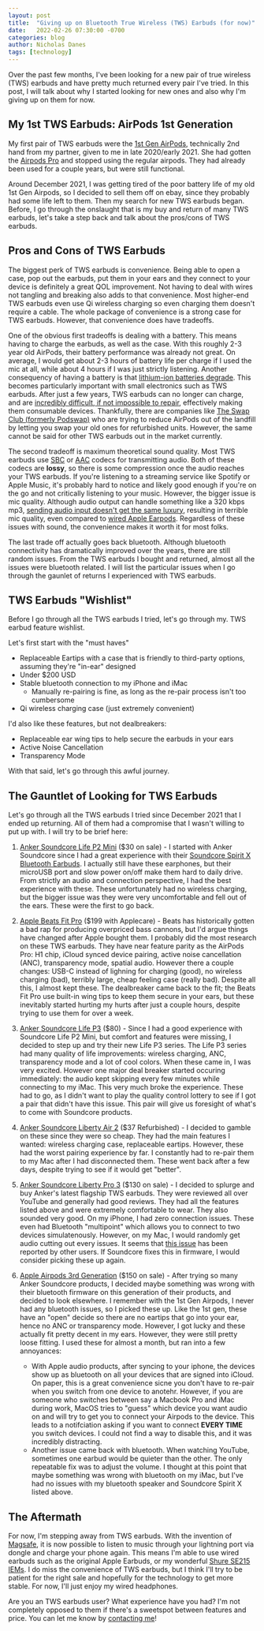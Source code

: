 ```yaml
---
layout: post
title:  "Giving up on Bluetooth True Wireless (TWS) Earbuds (for now)"
date:   2022-02-26 07:30:00 -0700
categories: blog
author: Nicholas Danes
tags: [technology]
---
```

Over the past few months, I've been looking for a new pair of true wireless (TWS) earbuds and have pretty much returned every pair I've tried. In this post, I will talk about why I started looking for new ones and also why I'm giving up on them for now. 

## My 1st TWS Earbuds: AirPods 1st Generation

My first pair of TWS earbuds were the [1st Gen AirPods](https://support.apple.com/kb/SP750?locale=en_US), technically 2nd hand from my partner, given to me in late 2020/early 2021. She had gotten the [Airpods Pro](https://www.apple.com/airpods-pro/) and stopped using the regular airpods. They had already been used for a couple years, but were still functional. 

Around December 2021, I was getting tired of the poor battery life of my old 1st Gen Airpods, so I decided to sell them off on ebay, since they probably had some life left to them. Then my search for new TWS earbuds began. Before, I go through the onslaught that is my buy and return of many TWS earbuds, let's take a step back and talk about the pros/cons of TWS earbuds. 

## Pros and Cons of TWS Earbuds

The biggest perk of TWS earbuds is convenience. Being able to open a case, pop out the earbuds, put them in your ears and they connect to your device is definitely a great QOL improvement. Not having to deal with wires not tangling and breaking also adds to that convenience. Most higher-end TWS earbuds even use Qi wireless charging so even charging them doesn't require a cable. The whole package of convenience is a strong case for TWS earbuds. However, that convenience does have tradeoffs.

One of the obvious first tradeoffs is dealing with a battery. This means having to charge the earbuds, as well as the case. With this roughly 2-3 year old AirPods, their battery performance was already not great. On average, I would get about 2-3 hours of battery life per charge if I used the mic at all, while about 4 hours if I was just strictly listening.  Another consequency of having a battery is that [lithium-ion batteries degrade](https://pubs.rsc.org/en/content/articlehtml/2021/cp/d1cp00359c). This becomes particularly important with small electronics such as TWS earbuds. After just a few years, TWS earbuds can no longer can charge, and are [incredibly difficult, if not impossible to repair](https://www.ifixit.com/News/35377/which-wireless-earbuds-are-the-least-evil), effectively making them consumable devices. Thankfully, there are companies like [The Swap Club (formerly Podswap)](https://www.theswapclub.com/) who are trying to reduce AirPods out of the landfill by letting you swap your old ones for refurbished units. However, the same cannot be said for other TWS earbuds out in the market currently.

The second tradeoff is maximum theoretical sound quality. Most TWS earbuds use [SBC](https://en.wikipedia.org/wiki/SBC_%28codec%29) or [AAC](https://headendinfo.com/aac-audio-codec/) codecs for transmitting audio. Both of these codecs are **lossy**, so there is some compression once the audio reaches your TWS earbuds. If you're listening to a streaming service like Spotify or Apple Music, it's probably hard to notice and likely good enough if you're on the go and not critically listening to your music. However, the bigger issue is mic quality. Although audio output can handle something like a 320 kbps mp3, [sending audio input doesn't get the same luxury](https://habr.com/en/post/456182/), resulting in terrible mic quality, even compared to [wired Apple Earpods](https://www.youtube.com/watch?v=N6Y_Q7RYmmY).  Regardless of these issues with sound, the convenience makes it worth it for most folks.

The last trade off actually goes back bluetooth. Although bluetooth connectivity has dramatically improved over the years, there are still random issues. From the TWS earbuds I bought and returned, almost all the issues were bluetooth related. I will list the particular issues when I go through the gaunlet of returns I experienced with TWS earbuds.


## TWS Earbuds "Wishlist"

Before I go through all the TWS earbuds I tried, let's go through my. TWS earbud feature wishlist.

Let's first start with the "must haves"
* Replaceable Eartips with a case that is friendly to third-party options, assuming they're "in-ear" designed
* Under $200 USD
* Stable bluetooth connection to my iPhone and iMac
	* Manually re-pairing is fine, as long as the re-pair process isn't too cumbersome
* Qi wireless charging case (just extremely convenient)

I'd  also like these features, but not dealbreakers:
* Replaceable ear wing tips to help secure the earbuds in your ears
* Active Noise Cancellation 
* Transparency Mode

With that said, let's go through this awful journey.

## The Gauntlet of Looking for TWS Earbuds

Let's go through all the TWS earbuds I tried since December 2021 that I ended up returning. All of them had a compromise that I wasn't willing to put up with. I will try to be brief here:

1. [Anker Soundcore Life P2 Mini](https://us.soundcore.com/products/a3944011)  ($30 on sale) - I started with Anker Soundcore since I had a great experience with their [Soundcore Spirit X Bluetooth Earbuds](https://www.headphonecheck.com/test/soundcore-spirit-x-by-anker/). I actually still have these earphones, but their microUSB port and slow power on/off make them hard to daily drive. From strictly an audio and connection perspective, I had the best experience with these. These unfortunately had no wireless charging, but the bigger issue was they were very uncomfortable and fell out of the ears. These were the first to go back.

2. [Apple Beats Fit Pro](https://www.beatsbydre.com/earbuds/beats-fit-pro) ($199 with Applecare) - Beats has historically gotten a bad rap for producing overpriced bass cannons, but I'd argue things have changed after Apple bought them. I probably did the most research on these TWS earbuds. They have near feature parity as the AirPods Pro: H1 chip, iCloud synced device pairing, active noise cancellation (ANC), transparency mode, spatial audio. However there a couple changes: USB-C instead of lighning for charging (good), no wireless charging (bad), terribly large, cheap feeling case (really bad). Despite all this, I almost kept these. The dealbreaker came back to the fit; the Beats Fit Pro use built-in wing tips to keep them secure in your ears, but these inevitably started hurting my hurts after just a couple hours, despite trying to use them for over a week. 

3. [Anker Soundcore Life P3](https://us.soundcore.com/products/a3939011)  ($80) - Since I had a good experience with Soundcore Life P2 Mini, but comfort and features were missing, I decided to step up and try their new Life P3 series. The Life P3 series had many quality of life improvements: wireless charging, ANC, transparency mode and a lot of cool colors. When these came in, I was very excited. However one major deal breaker started occuring immediately: the audio kept skipping every few minutes while connecting to my iMac. This very much broke the experience. These had to go, as I didn't want to play the quality control lottery to see if I got a pair that didn't have this issue. This pair will give us foresight of what's to come with Soundcore products.

4. [Anker Soundcore Liberty Air 2](https://www.soundcore.com/products/variant/liberty-air-2/A3910011) ($37 Refurbished) - I decided to gamble on these since they were so cheap. They had the main features I wanted: wireless charging case, replaceable eartips. However, these had the worst pairing experience by far. I constantly had to re-pair them to my Mac after I had disconnected them. These went back after a few days, despite trying to see if it would get "better".

5. [Anker Soundcore Liberty Pro 3](https://us.soundcore.com/products/a3952011) ($130 on sale) -  I decided to splurge and buy Anker's latest flagship TWS earbuds. They were reviewed all over YouTube and generally had good reviews. They had all the features listed above and were extremely comfortable to wear. They also sounded very good. On my iPhone, I had zero connection issues. These even had Bluetooth "multipoint" which allows you to connect to two devices simulatenously. However, on my Mac, I would randomly get audio cutting out every issues. It seems that [this issue](https://www.youtube.com/watch?v=gwH_s4hMGak&t=16s) has been reported by other users. If Soundcore fixes this in firmware, I would consider picking these up again. 

6. [Apple Airpods 3rd Generation](https://www.apple.com/airpods-3rd-generation/) ($150 on sale) - After trying so many Anker Soundcore products, I decided maybe something was wrong with their bluetooth firmware on this generation of their products, and decided to look elsewhere. I remember with the 1st Gen Airpods, I never had any bluetooth issues, so I picked these up. Like the 1st gen, these have an "open" decide so there are no eartips that go into your ear, hence no ANC or transparency mode. However, I got lucky and these actually fit pretty decent in my ears. However, they were still pretty loose fitting.  I used these for almost a month, but ran into a few annoyances:
	* With Apple audio products, after syncing to your iphone, the devices show up as bluetooth on all your devices that are signed into iCloud. On paper, this is a great convenience sicne you don't have to re-pair when you switch from one device to anotehr. However, if you are someone who switches between say a Macbook Pro and iMac during work, MacOS tries to "guess" which device you want audio on and will try to get you to connect your Airpods to the device. This leads to a notifciation asking if you want to connect **EVERY TIME** you switch devices. I could not find a way to disable this, and it was incredibly distracting.
	* Another issue came back with bluetooth. When watching YouTube, sometimes one earbud would be quieter than the other. The only repeatable fix was to adjust the volume. I thought at this point that maybe something was wrong with bluetooth on my iMac, but I've had no issues with my bluetooth speaker and Soundcore Spirit X listed above. 

## The Aftermath

For now, I'm stepping away from TWS earbuds. With the invention of [Magsafe](https://support.apple.com/en-us/HT211829), it is now possible to listen to music through your lightning port via dongle and charge your phone again. This means I'm able to use wired earbuds such as the original Apple Earbuds, or my wonderful [Shure SE215 IEMs](https://www.shure.com/en-US/products/earphones/se215). I do miss the convenience of TWS earbuds, but I think I'll try to be patient for the right sale and hopefully for the technology to get more stable. For now, I'll just enjoy my wired headphones.

Are you an TWS earbuds user? What experience have you had? I'm not completely opposed to them if there's a sweetspot between features and price. You can let me know by [contacting me](/about/#contact)!


